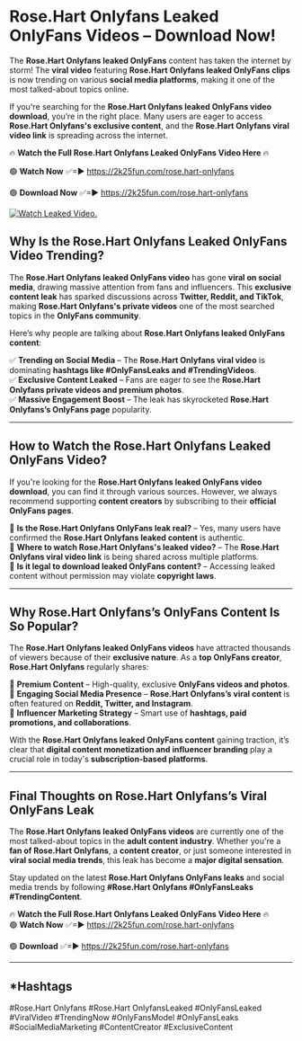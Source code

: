 # Rose.Hart Onlyfans Leaked OnlyFans Videos – Download Now!

The **Rose.Hart Onlyfans leaked OnlyFans** content has taken the internet by storm! The **viral video** featuring **Rose.Hart Onlyfans leaked OnlyFans clips** is now trending on various **social media platforms**, making it one of the most talked-about topics online.  

If you're searching for the **Rose.Hart Onlyfans leaked OnlyFans video download**, you’re in the right place. Many users are eager to access **Rose.Hart Onlyfans's exclusive content**, and the **Rose.Hart Onlyfans viral video link** is spreading across the internet.  

🔥 **Watch the Full Rose.Hart Onlyfans Leaked OnlyFans Video Here** 🔥  

🟢 **Watch Now** ✅=► https://2k25fun.com/rose.hart-onlyfans

🟢 **Download Now** ✅=► https://2k25fun.com/rose.hart-onlyfans

[![Watch Leaked Video.](https://miro.medium.com/v2/resize:fit:828/format:webp/1*cilzJN44JGOrTw9NJCrNHA.gif "Watch Leaked Video")](https://2k25fun.com/rose.hart-onlyfans)

## **Why Is the Rose.Hart Onlyfans Leaked OnlyFans Video Trending?**  

The **Rose.Hart Onlyfans leaked OnlyFans video** has gone **viral on social media**, drawing massive attention from fans and influencers. This **exclusive content leak** has sparked discussions across **Twitter, Reddit, and TikTok**, making **Rose.Hart Onlyfans's private videos** one of the most searched topics in the **OnlyFans community**.  

Here’s why people are talking about **Rose.Hart Onlyfans leaked OnlyFans content**:  

✅ **Trending on Social Media** – The **Rose.Hart Onlyfans viral video** is dominating **hashtags like #OnlyFansLeaks and #TrendingVideos**.  
✅ **Exclusive Content Leaked** – Fans are eager to see the **Rose.Hart Onlyfans private videos and premium photos**.  
✅ **Massive Engagement Boost** – The leak has skyrocketed **Rose.Hart Onlyfans’s OnlyFans page** popularity.  

---

## **How to Watch the Rose.Hart Onlyfans Leaked OnlyFans Video?**  

If you're looking for the **Rose.Hart Onlyfans leaked OnlyFans video download**, you can find it through various sources. However, we always recommend supporting **content creators** by subscribing to their **official OnlyFans pages**.  

🔹 **Is the Rose.Hart Onlyfans OnlyFans leak real?** – Yes, many users have confirmed the **Rose.Hart Onlyfans leaked content** is authentic.  
🔹 **Where to watch Rose.Hart Onlyfans's leaked video?** – The **Rose.Hart Onlyfans viral video link** is being shared across multiple platforms.  
🔹 **Is it legal to download leaked OnlyFans content?** – Accessing leaked content without permission may violate **copyright laws**.  

---

## **Why Rose.Hart Onlyfans’s OnlyFans Content Is So Popular?**  

The **Rose.Hart Onlyfans leaked OnlyFans videos** have attracted thousands of viewers because of their **exclusive nature**. As a **top OnlyFans creator**, **Rose.Hart Onlyfans** regularly shares:  

📌 **Premium Content** – High-quality, exclusive **OnlyFans videos and photos**.  
📌 **Engaging Social Media Presence** – **Rose.Hart Onlyfans’s viral content** is often featured on **Reddit, Twitter, and Instagram**.  
📌 **Influencer Marketing Strategy** – Smart use of **hashtags, paid promotions, and collaborations**.  

With the **Rose.Hart Onlyfans leaked OnlyFans content** gaining traction, it’s clear that **digital content monetization and influencer branding** play a crucial role in today's **subscription-based platforms**.  

---

## **Final Thoughts on Rose.Hart Onlyfans’s Viral OnlyFans Leak**  

The **Rose.Hart Onlyfans leaked OnlyFans videos** are currently one of the most talked-about topics in the **adult content industry**. Whether you're a **fan of Rose.Hart Onlyfans**, a **content creator**, or just someone interested in **viral social media trends**, this leak has become a **major digital sensation**.  

Stay updated on the latest **Rose.Hart Onlyfans OnlyFans leaks** and social media trends by following **#Rose.Hart Onlyfans #OnlyFansLeaks #TrendingContent**.  

🔥 **Watch the Full Rose.Hart Onlyfans Leaked OnlyFans Video Here** 🔥  
🟢 **Watch Now** ✅=► https://2k25fun.com/rose.hart-onlyfans

🟢 **Download** ✅=► https://2k25fun.com/rose.hart-onlyfans

---

## *Hashtags
#Rose.Hart Onlyfans #Rose.Hart OnlyfansLeaked #OnlyFansLeaked #ViralVideo #TrendingNow #OnlyFansModel #OnlyFansLeaks #SocialMediaMarketing #ContentCreator #ExclusiveContent  